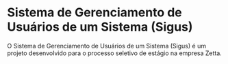 # Sistema de Gerenciamento de Usuários de um Sistema (Sigus)
O Sistema de Gerenciamento de Usuários de um Sistema (Sigus) é um projeto desenvolvido para o processo seletivo de estágio na empresa Zetta.
